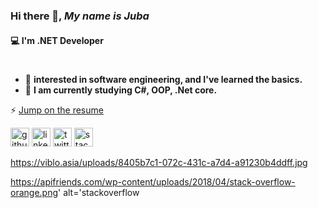 ### Hi there 👋, *My name is Juba*  
#### 💻 I'm .NET Developer 
#

- 🌱 **interested in software engineering, and I've learned the basics.**
- 🔭 **I am currently studying C#, OOP, .Net core.**

⚡ [Jump on the resume](https://github.com/juba97/Resume)
  

[<img src='https://www.shareicon.net/data/2016/08/22/818731_media_512x512.png' alt='github' height='30'>](https://juba97.medium.com/)  [<img src='https://icons.veryicon.com/png/Internet%20%26%20Web/Simple%201/linkedin.png' alt='linkedin' height='30'>](https://www.linkedin.com/in/juba-koguashvili-0a2108a8/)  [<img src='https://seeklogo.com/images/T/twitter-logo-A84FE9258E-seeklogo.com.png' alt='twitter' height='30'>](https://twitter.com/jubakoguashvili) [<img src='https://upload.wikimedia.org/wikipedia/commons/thumb/e/ef/Stack_Overflow_icon.svg/768px-Stack_Overflow_icon.svg.png' alt='stackoverflow' height='30'>](https://stackoverflow.com/users/14513605/juba-koguashvili)  

  
 
  
 
https://viblo.asia/uploads/8405b7c1-072c-431c-a7d4-a91230b4ddff.jpg


https://apifriends.com/wp-content/uploads/2018/04/stack-overflow-orange.png' alt='stackoverflow

